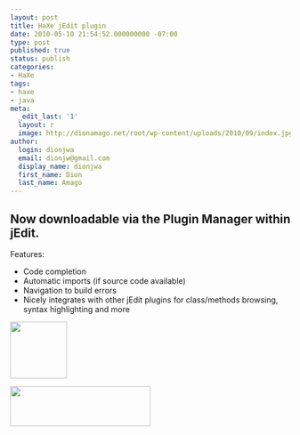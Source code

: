 ```yaml
---
layout: post
title: HaXe jEdit plugin
date: 2010-05-10 21:54:52.000000000 -07:00
type: post
published: true
status: publish
categories:
- HaXe
tags:
- haxe
- java
meta:
  _edit_last: '1'
  layout: r
  image: http://dionamago.net/root/wp-content/uploads/2010/09/index.jpg
author:
  login: dionjwa
  email: dionjw@gmail.com
  display_name: dionjwa
  first_name: Dion
  last_name: Amago
---
```


## Now downloadable via the Plugin Manager within jEdit.

Features:
 - Code completion
 - Automatic imports (if source code available)
 - Navigation to build errors
 - Nicely integrates with other jEdit plugins for class/methods browsing, syntax highlighting and more


<a href="http://www.jedit.org"><img class="size-full wp-image-292" title="index" src="{{ site.baseurl }}/assets/index.jpg" alt="" width="102" height="102" /></a></p>
<p><a href="http://haxe.org/"><img class="size-full wp-image-291" title="haxe-logo" src="{{ site.baseurl }}/assets/haxe-logo.gif" alt="" width="252" height="72" /></a><br /></p>
